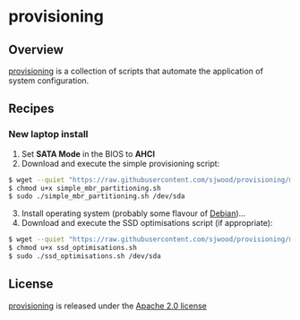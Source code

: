 # provisioning

## Overview

[provisioning][1] is a collection of scripts that automate the application of system configuration.

## Recipes

### New laptop install

  1. Set **SATA Mode** in the BIOS to **AHCI**
  2. Download and execute the simple provisioning script:
```bash
$ wget --quiet "https://raw.githubusercontent.com/sjwood/provisioning/master/simple_mbr_partitioning.sh"
$ chmod u+x simple_mbr_partitioning.sh
$ sudo ./simple_mbr_partitioning.sh /dev/sda
```
  3. Install operating system (probably some flavour of [Debian][2])...
  4. Download and execute the SSD optimisations script (if appropriate):
```bash
$ wget --quiet "https://raw.githubusercontent.com/sjwood/provisioning/master/ssd_optimisations.sh"
$ chmod u+x ssd_optimisations.sh
$ sudo ./ssd_optimisations.sh /dev/sda
```

## License

[provisioning][1] is released under the [Apache 2.0 license][3]

  [1]: https://github.com/sjwood/provisioning
  [2]: https://www.debian.org
  [3]: http://opensource.org/licenses/Apache-2.0

